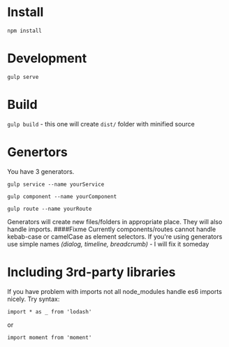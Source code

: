 # Install
`npm install`

# Development
`gulp serve`

# Build
`gulp build` - this one will create `dist/` folder with minified source


# Genertors
You have 3 generators.

`gulp service --name yourService`

`gulp component --name yourComponent`

`gulp route --name yourRoute`

Generators will create new files/folders in appropriate place. They will also handle imports.
####Fixme
Currently components/routes cannot handle kebab-case or camelCase as element selectors.
If you're using generators use simple names *(dialog, timeline, breadcrumb)* - I will fix it someday


# Including 3rd-party libraries
If you have problem with imports not all node_modules handle es6 imports nicely.
Try syntax:

`import * as _ from 'lodash'`

or

`import moment from 'moment'`
